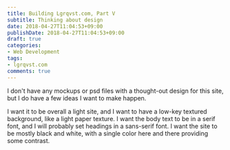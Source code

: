 ```yaml
---
title: Building Lgrqvst.com, Part V
subtitle: Thinking about design
date: 2018-04-27T11:04:53+09:00
publishDate: 2018-04-27T11:04:53+09:00
draft: true
categories:
- Web Development
tags:
- lgrqvst.com
comments: true
---
```


I don't have any mockups or psd files with a thought-out design for this site, but I do have a few ideas I want to make happen.

I want it to be overall a light site, and I want to have a low-key textured background, like a light paper texture. I want the body text to be in a serif font, and I will probably set headings in a sans-serif font. I want the site to be mostly black and white, with a single color here and there providing some contrast.
